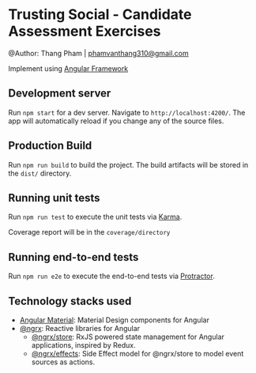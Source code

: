 # Trusting Social - Candidate Assessment Exercises

@Author: Thang Pham | <phamvanthang310@gmail.com>

Implement using [Angular Framework](https://angular.io/)

## Development server

Run `npm start` for a dev server. Navigate to `http://localhost:4200/`. The app will automatically reload if you change any of the source files.

## Production Build

Run `npm run build` to build the project. The build artifacts will be stored in the `dist/` directory.

## Running unit tests

Run `npm run test` to execute the unit tests via [Karma](https://karma-runner.github.io).

Coverage report will be in the `coverage/directory`

## Running end-to-end tests

Run `npm run e2e` to execute the end-to-end tests via [Protractor](http://www.protractortest.org/).

## Technology stacks used
* [Angular Material](https://material.angular.io/): Material Design components for Angular
* [@ngrx](https://github.com/ngrx/platform): Reactive libraries for Angular
  * [@ngrx/store](https://github.com/ngrx/platform/blob/master/docs/store/README.md): RxJS powered state management for Angular applications, inspired by Redux.
  * [@ngrx/effects](https://github.com/ngrx/platform/blob/master/docs/effects/README.md): Side Effect model for @ngrx/store to model event sources as actions.

